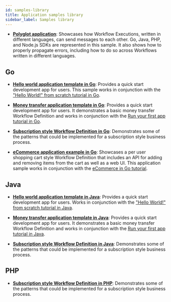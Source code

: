 ```yaml
---
id: samples-library
title: Application samples library
sidebar_label: Samples library
---
```


- [**Polyglot application**](https://github.com/temporalio/temporal-polyglot): Showcases how Workflow Executions, written in different languages, can send messages to each other.
  Go, Java, PHP, and Node.js SDKs are represented in this sample.
  It also shows how to properly propagate errors, including how to do so across Workflows written in different languages.

## Go

- [**Hello world application template in Go**](https://github.com/temporalio/hello-world-project-template-go): Provides a quick start development app for users.
  This sample works in conjunction with the ["Hello World!" from scratch tutorial in Go](/docs/go/hello-world-tutorial).

- [**Money transfer application template in Go**](https://github.com/temporalio/money-transfer-project-template-go): Provides a quick start development app for users.
  It demonstrates a basic money transfer Workflow Definition and works in conjunction with the [Run your first app tutorial in Go](/docs/go/run-your-first-app-tutorial).

- [**Subscription style Workflow Definition in Go**](https://github.com/temporalio/subscription-workflow-project-template-go): Demonstrates some of the patterns that could be implemented for a subscription style business process.

- [**eCommerce application example in Go**](https://github.com/temporalio/temporal-ecommerce): Showcases a per user shopping cart style Workflow Definition that includes an API for adding and removing items from the cart as well as a web UI.
  This application sample works in conjunction with the [eCommerce in Go tutorial](/blog/tags/go-ecommerce-tutorial).

<!--SNIPSTART samples-go-readme-samples-directory {"enable_source_link": false, "enable_code_block": false}-->
<!--SNIPEND-->

## Java

- [**Hello world application template in Java**](https://github.com/temporalio/hello-world-project-template-java): Provides a quick start development app for users.
  Works in conjunction with the ["Hello World!" from scratch tutorial in Java](/docs/java/hello-world-tutorial).

- [**Money transfer application template in Java**](https://github.com/temporalio/money-transfer-project-template-java): Provides a quick start development app for users.
  It demonstrates a basic money transfer Workflow Definition and works in conjunction with the [Run your first app tutorial in Java](/docs/java/run-your-first-app-tutorial).

- [**Subscription style Workflow Definition in Java**](https://github.com/temporalio/subscription-workflow-project-template-java): Demonstrates some of the patterns that could be implemented for a subscription style business process.

<!--SNIPSTART samples-java-readme-samples-directory {"enable_source_link": false, "enable_code_block": false}-->
<!--SNIPEND-->

## PHP

- [**Subscription style Workflow Definition in PHP**](https://github.com/temporalio/subscription-workflow-project-template-php): Demonstrates some of the patterns that could be implemented for a subscription style business process.

<!--SNIPSTART samples-php-readme-samples-directory {"enable_source_link": false, "enable_code_block": false}-->
<!--SNIPEND-->
